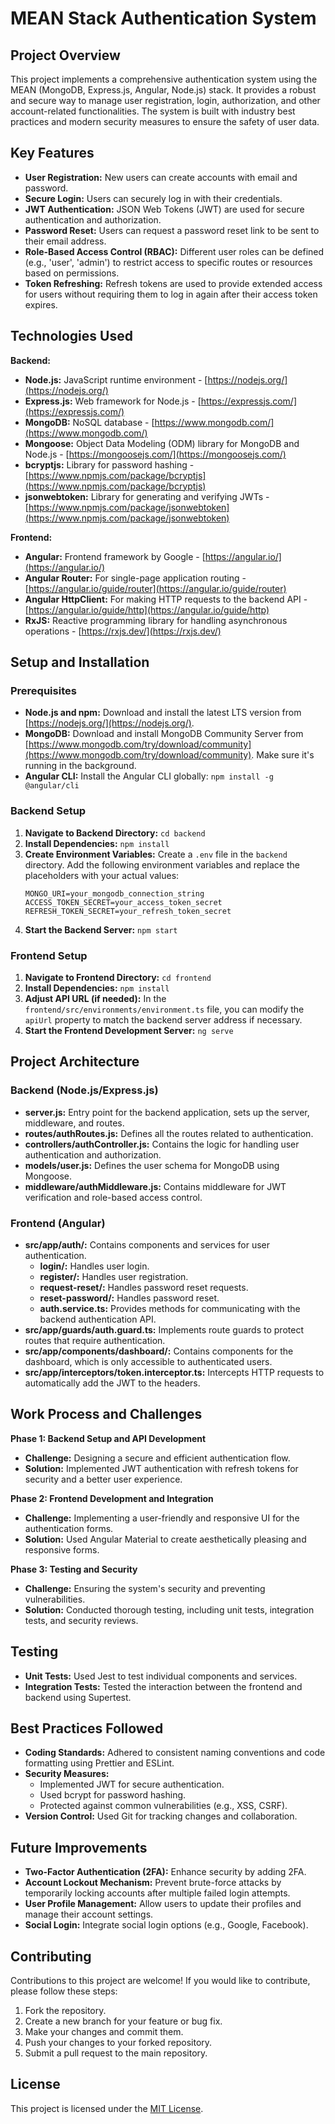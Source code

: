 # MEAN Stack Authentication System

## Project Overview

This project implements a comprehensive authentication system using the MEAN (MongoDB, Express.js, Angular, Node.js) stack. It provides a robust and secure way to manage user registration, login, authorization, and other account-related functionalities. The system is built with industry best practices and modern security measures to ensure the safety of user data.

## Key Features

* **User Registration:**  New users can create accounts with email and password.
* **Secure Login:**  Users can securely log in with their credentials.
* **JWT Authentication:** JSON Web Tokens (JWT) are used for secure authentication and authorization.
* **Password Reset:** Users can request a password reset link to be sent to their email address.
* **Role-Based Access Control (RBAC):**  Different user roles can be defined (e.g., 'user', 'admin') to restrict access to specific routes or resources based on permissions.
* **Token Refreshing:** Refresh tokens are used to provide extended access for users without requiring them to log in again after their access token expires.

## Technologies Used

**Backend:**
* **Node.js:** JavaScript runtime environment - [https://nodejs.org/](https://nodejs.org/)
* **Express.js:** Web framework for Node.js - [https://expressjs.com/](https://expressjs.com/)
* **MongoDB:** NoSQL database - [https://www.mongodb.com/](https://www.mongodb.com/)
* **Mongoose:** Object Data Modeling (ODM) library for MongoDB and Node.js - [https://mongoosejs.com/](https://mongoosejs.com/)
* **bcryptjs:** Library for password hashing - [https://www.npmjs.com/package/bcryptjs](https://www.npmjs.com/package/bcryptjs)
* **jsonwebtoken:** Library for generating and verifying JWTs - [https://www.npmjs.com/package/jsonwebtoken](https://www.npmjs.com/package/jsonwebtoken)

**Frontend:**
* **Angular:**  Frontend framework by Google - [https://angular.io/](https://angular.io/)
* **Angular Router:**  For single-page application routing - [https://angular.io/guide/router](https://angular.io/guide/router)
* **Angular HttpClient:** For making HTTP requests to the backend API - [https://angular.io/guide/http](https://angular.io/guide/http)
* **RxJS:**  Reactive programming library for handling asynchronous operations - [https://rxjs.dev/](https://rxjs.dev/)

## Setup and Installation

### Prerequisites

* **Node.js and npm:** Download and install the latest LTS version from [https://nodejs.org/](https://nodejs.org/).
* **MongoDB:** Download and install MongoDB Community Server from [https://www.mongodb.com/try/download/community](https://www.mongodb.com/try/download/community). Make sure it's running in the background.
* **Angular CLI:** Install the Angular CLI globally: `npm install -g @angular/cli`

### Backend Setup

1. **Navigate to Backend Directory:** `cd backend`
2. **Install Dependencies:** `npm install`
3. **Create Environment Variables:**
    Create a `.env` file in the `backend` directory. Add the following environment variables and replace the placeholders with your actual values:
    ```
    MONGO_URI=your_mongodb_connection_string
    ACCESS_TOKEN_SECRET=your_access_token_secret
    REFRESH_TOKEN_SECRET=your_refresh_token_secret
    ```
4. **Start the Backend Server:** `npm start`

### Frontend Setup

1. **Navigate to Frontend Directory:** `cd frontend`
2. **Install Dependencies:** `npm install`
3. **Adjust API URL (if needed):** In the `frontend/src/environments/environment.ts` file, you can modify the `apiUrl` property to match the backend server address if necessary. 
4. **Start the Frontend Development Server:** `ng serve`

## Project Architecture

### Backend (Node.js/Express.js)
* **server.js:** Entry point for the backend application, sets up the server, middleware, and routes.
* **routes/authRoutes.js:**  Defines all the routes related to authentication.
* **controllers/authController.js:**  Contains the logic for handling user authentication and authorization.
* **models/user.js:**  Defines the user schema for MongoDB using Mongoose.
* **middleware/authMiddleware.js:** Contains middleware for JWT verification and role-based access control. 

### Frontend (Angular)
* **src/app/auth/:**  Contains components and services for user authentication.
    * **login/:** Handles user login.
    * **register/:** Handles user registration.
    * **request-reset/:** Handles password reset requests.
    * **reset-password/:** Handles password reset.
    * **auth.service.ts:** Provides methods for communicating with the backend authentication API.
* **src/app/guards/auth.guard.ts:**  Implements route guards to protect routes that require authentication.
* **src/app/components/dashboard/:**  Contains components for the dashboard, which is only accessible to authenticated users.
* **src/app/interceptors/token.interceptor.ts:** Intercepts HTTP requests to automatically add the JWT to the headers.

## Work Process and Challenges

**Phase 1: Backend Setup and API Development**

* **Challenge:**  Designing a secure and efficient authentication flow.
* **Solution:** Implemented JWT authentication with refresh tokens for security and a better user experience.

**Phase 2:  Frontend Development and Integration**

* **Challenge:**  Implementing a user-friendly and responsive UI for the authentication forms.
* **Solution:** Used Angular Material to create aesthetically pleasing and responsive forms.

**Phase 3:  Testing and Security**

* **Challenge:** Ensuring the system's security and preventing vulnerabilities.
* **Solution:**  Conducted thorough testing, including unit tests, integration tests, and security reviews.

## Testing

* **Unit Tests:**  Used Jest to test individual components and services.
* **Integration Tests:**  Tested the interaction between the frontend and backend using Supertest. 

## Best Practices Followed

* **Coding Standards:**  Adhered to consistent naming conventions and code formatting using Prettier and ESLint.
* **Security Measures:** 
    * Implemented JWT for secure authentication.
    * Used bcrypt for password hashing.
    * Protected against common vulnerabilities (e.g., XSS, CSRF). 
* **Version Control:**  Used Git for tracking changes and collaboration.

## Future Improvements

* **Two-Factor Authentication (2FA):** Enhance security by adding 2FA.
* **Account Lockout Mechanism:** Prevent brute-force attacks by temporarily locking accounts after multiple failed login attempts.
* **User Profile Management:** Allow users to update their profiles and manage their account settings.
* **Social Login:**  Integrate social login options (e.g., Google, Facebook). 

## Contributing

Contributions to this project are welcome!  If you would like to contribute, please follow these steps:

1.  Fork the repository.
2.  Create a new branch for your feature or bug fix.
3.  Make your changes and commit them.
4.  Push your changes to your forked repository.
5.  Submit a pull request to the main repository.

## License

This project is licensed under the [MIT License](LICENSE).
